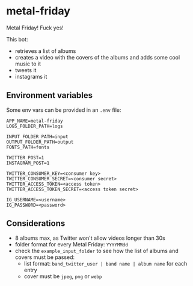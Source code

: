 # metal-friday
Metal Friday! Fuck yes!

This bot:
* retrieves a list of albums
* creates a video with the covers of the albums and adds some cool music to it
* tweets it
* instagrams it

## Environment variables
Some env vars can be provided in an `.env` file:
```
APP_NAME=metal-friday
LOGS_FOLDER_PATH=logs

INPUT_FOLDER_PATH=input
OUTPUT_FOLDER_PATH=output
FONTS_PATH=fonts

TWITTER_POST=1
INSTAGRAM_POST=1

TWITTER_CONSUMER_KEY=<consumer key>
TWITTER_CONSUMER_SECRET=<consumer secret>
TWITTER_ACCESS_TOKEN=<access token>
TWITTER_ACCESS_TOKEN_SECRET=<access token secret>

IG_USERNAME=<username>
IG_PASSWORD=<password>
```

## Considerations
* 8 albums max, as Twitter won't allow videos longer than 30s
* folder format for every Metal Friday: `YYYYMMdd`  
* check the `example_input_folder` to see how the list of albums and covers must be passed:
    * list format: `band_twitter_user | band name | album name` for each entry
    * cover must be `jpeg`, `png` or `webp`
